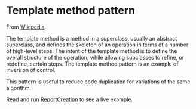 # Template method pattern

From [Wikipedia](https://en.wikipedia.org/wiki/Template_method_pattern).

The template method is a method in a superclass, usually an abstract superclass, and defines the skeleton of an operation in terms of a number of high-level steps.
The intent of the template method is to define the overall structure of the operation, while allowing subclasses to refine, or redefine, certain steps. The template method pattern is an example of inversion of control.

This pattern is useful to reduce code duplication for variations of the same algorithm.

Read and run [ReportCreation](ReportCreation.java) to see a live example.